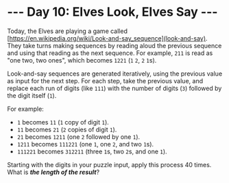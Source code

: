 # --- Day 10: Elves Look, Elves Say ---

Today, the Elves are playing a game called [https://en.wikipedia.org/wiki/Look-and-say_sequence](look-and-say).  They take turns making sequences by reading aloud the previous sequence and using that reading as the next sequence.  For example, <code>211</code> is read as "one two, two ones", which becomes <code>1221</code> (<code>1</code> <code>2</code>, <code>2</code> <code>1</code>s).


Look-and-say sequences are generated iteratively, using the previous value as input for the next step.  For each step, take the previous value, and replace each run of digits (like <code>111</code>) with the number of digits (<code>3</code>) followed by the digit itself (<code>1</code>).


For example:


<ul>
<li><code>1</code> becomes <code>11</code> (<code>1</code> copy of digit <code>1</code>).</li>
<li><code>11</code> becomes <code>21</code> (<code>2</code> copies of digit <code>1</code>).</li>
<li><code>21</code> becomes <code>1211</code> (one <code>2</code> followed by one <code>1</code>).</li>
<li><code>1211</code> becomes <code>111221</code> (one <code>1</code>, one <code>2</code>, and two <code>1</code>s).</li>
<li><code>111221</code> becomes <code>312211</code> (three <code>1</code>s, two <code>2</code>s, and one <code>1</code>).</li>
</ul>
Starting with the digits in your puzzle input, apply this process 40 times.  What is <em><b>the length of the result</b></em>?


